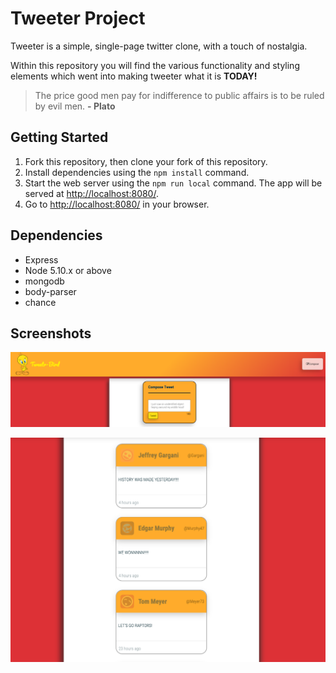 # Tweeter Project

Tweeter is a simple, single-page twitter clone, with a touch of nostalgia.

Within this repository you will find the various functionality and styling elements which went into making tweeter what it is **TODAY!**

>The price good men pay for indifference to public affairs is to be ruled by evil men.
**- Plato**

## Getting Started

1. Fork this repository, then clone your fork of this repository.
2. Install dependencies using the `npm install` command.
3. Start the web server using the `npm run local` command. The app will be served at <http://localhost:8080/>.
4. Go to <http://localhost:8080/> in your browser.

## Dependencies

- Express
- Node 5.10.x or above
- mongodb
- body-parser
- chance

## Screenshots

!["Screenshot of previously posted tweets"](https://github.com/Aidanchase/tweeter/blob/master/docs/nav-bar-and-compose-tweet.png?raw=true)


!["Screenshot of compose tweets section!"](https://github.com/Aidanchase/tweeter/blob/master/docs/Past-tweets.png?raw=true)
